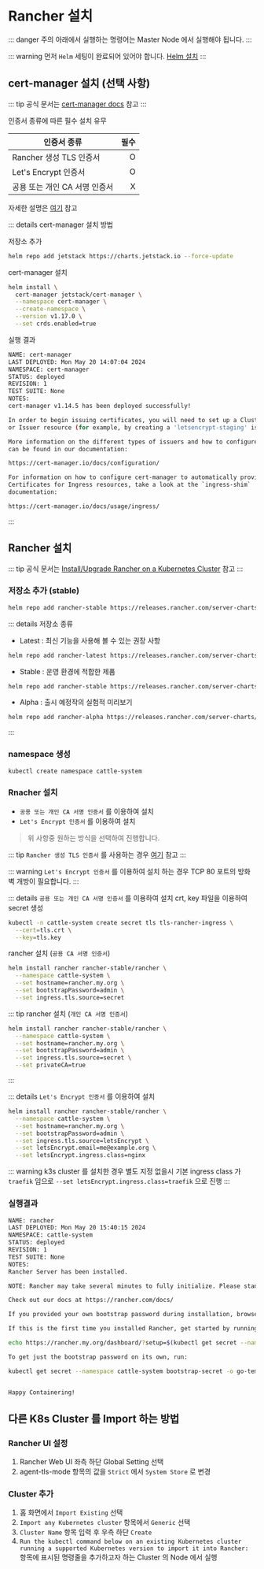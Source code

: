# Rancher 설치

::: danger 주의
아래에서 실행하는 명령어는 Master Node 에서 실행해야 됩니다.
:::

::: warning
먼저 `Helm` 세팅이 완료되어 있어야 합니다. [Helm 설치](/kubernetes/01-install/03-base/helm.md)
:::

## cert-manager 설치 (선택 사항)
::: tip
공식 문서는 [cert-manager docs](https://cert-manager.io/docs/installation/helm/) 참고
:::

인증서 종류에 따른 필수 설치 유무

| 인증서 종류                 | 필수 |
| ------------------------ | ----: |
| Rancher 생성 TLS 인증서     | O    |
| Let's Encrypt 인증서       | O    |
| 공용 또는 개인 CA 서명 인증서  | X    |

자세한 설명은 [여기](https://ranchermanager.docs.rancher.com/getting-started/installation-and-upgrade/install-upgrade-on-a-kubernetes-cluster#3-choose-your-ssl-configuration) 참고

::: details cert-manager 설치 방법

저장소 추가
```bash
helm repo add jetstack https://charts.jetstack.io --force-update
```

cert-manager 설치
```bash
helm install \
  cert-manager jetstack/cert-manager \
  --namespace cert-manager \
  --create-namespace \
  --version v1.17.0 \
  --set crds.enabled=true
```

실행 결과
```bash
NAME: cert-manager
LAST DEPLOYED: Mon May 20 14:07:04 2024
NAMESPACE: cert-manager
STATUS: deployed
REVISION: 1
TEST SUITE: None
NOTES:
cert-manager v1.14.5 has been deployed successfully!

In order to begin issuing certificates, you will need to set up a ClusterIssuer
or Issuer resource (for example, by creating a 'letsencrypt-staging' issuer).

More information on the different types of issuers and how to configure them
can be found in our documentation:

https://cert-manager.io/docs/configuration/

For information on how to configure cert-manager to automatically provision
Certificates for Ingress resources, take a look at the `ingress-shim`
documentation:

https://cert-manager.io/docs/usage/ingress/
```
:::

## Rancher 설치
::: tip
공식 문서는 [Install/Upgrade Rancher on a Kubernetes Cluster](https://ranchermanager.docs.rancher.com/getting-started/installation-and-upgrade/install-upgrade-on-a-kubernetes-cluster) 참고
:::

### 저장소 추가 (stable)
```bash
helm repo add rancher-stable https://releases.rancher.com/server-charts/stable
```

::: details 저장소 종류
- Latest : 최신 기능을 사용해 볼 수 있는 권장 사항
```bash
helm repo add rancher-latest https://releases.rancher.com/server-charts/latest
```

- Stable : 운영 환경에 적합한 제품
```bash
helm repo add rancher-stable https://releases.rancher.com/server-charts/stable
```

- Alpha : 출시 예정작의 실험적 미리보기
```bash
helm repo add rancher-alpha https://releases.rancher.com/server-charts/alpha
```
:::

### namespace 생성
```bash
kubectl create namespace cattle-system
```


### Rnacher 설치
* `공용 또는 개인 CA 서명 인증서` 를 이용하여 설치
* `Let's Encrypt 인증서` 를 이용하여 설치
> 위 사항중 원하는 방식을 선택하여 진행합니다. 

::: tip
`Rancher 생성 TLS 인증서` 를 사용하는 경우 [여기](https://ranchermanager.docs.rancher.com/getting-started/installation-and-upgrade/install-upgrade-on-a-kubernetes-cluster#5-install-rancher-with-helm-and-your-chosen-certificate-option) 참고
:::

::: warning
`Let's Encrypt 인증서` 를 이용하여 설치 하는 경우 TCP 80 포트의 방화벽 개방이 필요합니다.
:::

::: details `공용 또는 개인 CA 서명 인증서` 를 이용하여 설치
crt, key 파일을 이용하여 secret 생성
``` bash
kubectl -n cattle-system create secret tls tls-rancher-ingress \
  --cert=tls.crt \
  --key=tls.key
```
rancher 설치 (`공용 CA 서명 인증서`)
``` bash
helm install rancher rancher-stable/rancher \
  --namespace cattle-system \
  --set hostname=rancher.my.org \
  --set bootstrapPassword=admin \
  --set ingress.tls.source=secret
```
::: tip
rancher 설치 (`개인 CA 서명 인증서`)
``` bash {6}
helm install rancher rancher-stable/rancher \
  --namespace cattle-system \
  --set hostname=rancher.my.org \
  --set bootstrapPassword=admin \
  --set ingress.tls.source=secret \
  --set privateCA=true
```
:::

::: details `Let's Encrypt 인증서` 를 이용하여 설치
```bash
helm install rancher rancher-stable/rancher \
  --namespace cattle-system \
  --set hostname=rancher.my.org \
  --set bootstrapPassword=admin \
  --set ingress.tls.source=letsEncrypt \
  --set letsEncrypt.email=me@example.org \
  --set letsEncrypt.ingress.class=nginx
```

::: warning
k3s cluster 를 설치한 경우 별도 지정 없을시 기본 ingress class 가 `traefik` 임으로 `--set letsEncrypt.ingress.class=traefik` 으로 진행
:::

### 실행결과
```bash
NAME: rancher
LAST DEPLOYED: Mon May 20 15:40:15 2024
NAMESPACE: cattle-system
STATUS: deployed
REVISION: 1
TEST SUITE: None
NOTES:
Rancher Server has been installed.

NOTE: Rancher may take several minutes to fully initialize. Please standby while Certificates are being issued, Containers are started and the Ingress rule comes up.

Check out our docs at https://rancher.com/docs/

If you provided your own bootstrap password during installation, browse to https://rancher.my.org to get started.

If this is the first time you installed Rancher, get started by running this command and clicking the URL it generates:

echo https://rancher.my.org/dashboard/?setup=$(kubectl get secret --namespace cattle-system bootstrap-secret -o go-template='{{.data.bootstrapPassword|base64decode}}')

To get just the bootstrap password on its own, run:

kubectl get secret --namespace cattle-system bootstrap-secret -o go-template='{{.data.bootstrapPassword|base64decode}}{{ "\n" }}'


Happy Containering!
```

## 다른 K8s Cluster 를 Import 하는 방법
### Rancher UI 설정
1. Rancher Web UI 좌측 하단 Global Setting 선택
2. agent-tls-mode 항목의 값을 `Strict` 에서 `System Store` 로 변경

### Cluster 추가
1. 홈 화면에서 `Import Existing` 선택
2. `Import any Kubernetes cluster` 항목에서 `Generic` 선택
3. `Cluster Name` 항목 입력 후 우측 하단 `Create`
4. `Run the kubectl command below on an existing Kubernetes cluster running a supported Kubernetes version to import it into Rancher:` 항목에 표시된 명령줄을 추가하고자 하는 Cluster 의 Node 에서 실행